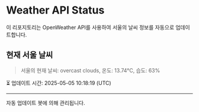 
# Weather API Status

이 리포지토리는 OpenWeather API를 사용하여 서울의 날씨 정보를 자동으로 업데이트합니다.

## 현재 서울 날씨
> 서울의 현재 날씨: overcast clouds, 온도: 13.74°C, 습도: 63%

⏳ 업데이트 시간: 2025-05-05 10:18:19 (UTC)

---
자동 업데이트 봇에 의해 관리됩니다.
